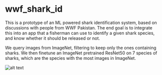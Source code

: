 # wwf_shark_id

This is a prototype of an ML powered shark identification system, based on discussions with people from WWF Pakistan.
The end goal is to integrate this into an app that a fisherman can use to identify a given shark species, and know whether it should be released or not.

We query images from ImageNet, filtering to keep only the ones containing sharks. We then finetune an ImageNet pretrained ResNet50 on 7 species of sharks, which are the species with the most images in ImageNet.

![alt text](https://github.com/AlexSzen/wwf_shark_id/tree/master/figures)
